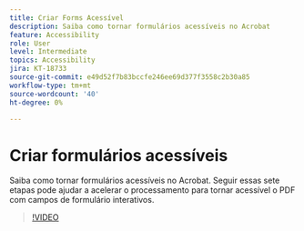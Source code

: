 ```yaml
---
title: Criar Forms Acessível
description: Saiba como tornar formulários acessíveis no Acrobat
feature: Accessibility
role: User
level: Intermediate
topics: Accessibility
jira: KT-18733
source-git-commit: e49d52f7b83bccfe246ee69d377f3558c2b30a85
workflow-type: tm+mt
source-wordcount: '40'
ht-degree: 0%

---
```


# Criar formulários acessíveis

Saiba como tornar formulários acessíveis no Acrobat. Seguir essas sete etapas pode ajudar a acelerar o processamento para tornar acessível o PDF com campos de formulário interativos.

>[!VIDEO](https://video.tv.adobe.com/v/3471667?quality=12&learn=on&hidetitle=true&captions=por_br)